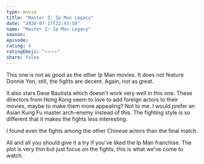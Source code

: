 ```yaml
---
type: movie
title: "Master Z: Ip Man Legacy"
date: "2020-07-17T22:43:50"
name: "Master Z: Ip Man Legacy"
season:
episode:
rating: 4
ratingEmoji: "️⭐️⭐️⭐️⭐️"
share: false
---
```


This one is not as good as the other Ip Man movies. It does not feature Donnie Yen, still, the fights are decent. Again, not as great.

It also stars Dave Bautista which doesn't work very well in this one. These directors from Hong Kong seem to love to add foreign actors to their movies, maybe to make them more appealing? Not to me. I would prefer an Asian Kung Fu master arch-enemy instead of this. The fighting style is so different that it makes the fights less interesting.

I found even the fights among the other Chinese actors than the final match.

All and all you should give it a try if you've liked the Ip Man franchise. The plot is very thin but just focus on the fights, this is what we've come to watch.

